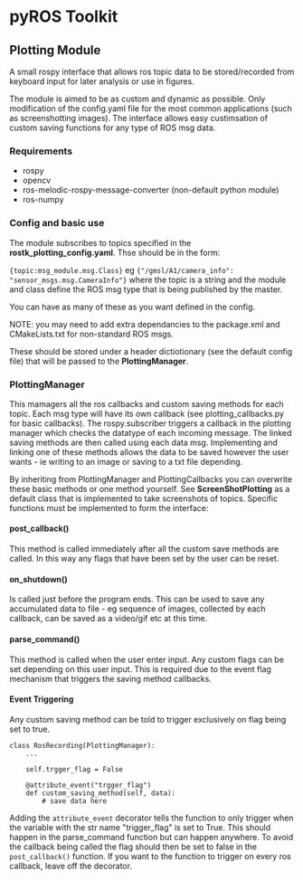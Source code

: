 # pyROS Toolkit

## Plotting Module

A small rospy interface that allows ros topic data to be stored/recorded from keyboard input for later analysis or use in figures.

The module is aimed to be as custom and dynamic as possible. Only  modification of the config.yaml file for the most common applications (such as screenshotting images). The interface allows easy custimsation of custom saving functions for any type of ROS msg data.

### Requirements
- rospy
- opencv
- ros-melodic-rospy-message-converter (non-default python module)
- ros-numpy

### Config and basic use
The module subscribes to topics specified in the __rostk_plotting_config.yaml__. Thse should be in the form:

```{topic:msg_module.msg.Class}``` 
eg ```{"/gmsl/A1/camera_info": "sensor_msgs.msg.CameraInfo"}```
where the topic is a string and the module and class define the ROS msg type that is being published by the master.

You can have as many of these as you want defined in the config.

NOTE: you may need to add extra dependancies to the package.xml and CMakeLists.txt for non-standard ROS msgs.

These should be stored under a header dictiotionary (see the default config file) that will be passed to the __PlottingManager__.

### PlottingManager ###

This mamagers all the ros callbacks and custom saving methods for each topic. Each msg type will have its own callback (see plotting_callbacks.py for basic callbacks). The rospy.subscriber triggers a callback in the plotting manager which checks the datatype of each incoming message. The linked saving methods are then called using each data msg. Implementing and linking one of these methods allows the data to be saved however the user wants - ie writing to an image or saving to a txt file depending.

By inheriting from PlottingManager and PlottingCallbacks you can overwrite these basic methods or one method yourself. See __ScreenShotPlotting__ as a default class that is implemented to take screenshots of topics. Specific functions must be implemented to form the interface:

#### post_callback()
This method is called immediately after all the custom save methods are called. In this way any flags that have been set by the user can be reset.

#### on_shutdown()
Is called just before the program ends. This can be used to save any accumulated data to file - eg sequence of images, collected by each callback, can be saved as a video/gif etc at this time.

#### parse_command()
This method is called when the user enter input. Any custom flags can be set depending on this user input. This is required due to the event flag mechanism that triggers the saving method callbacks.

#### Event Triggering
Any custom saving method can be told to trigger exclusively on flag being set to true. 

```python3
class RosRecording(PlottingManager):
    ...

    self.trgger_flag = False

    @attribute_event("trgger_flag")
    def custom_saving_method(self, data):
        # save data here

```

Adding the ```attribute_event``` decorator tells the function to only trigger when the variable with the str name "trigger_flag" is set to True. This should happen in the parse_command function but can happen anywhere. To avoid the callback being called the flag should then be set to false in the ```post_callback()``` function. If you want to the function to trigger on every ros callback, leave off the decorator. 

